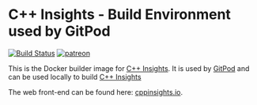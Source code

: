# C++ Insights - Build Environment used by GitPod 

[![Build Status](https://api.travis-ci.org/andreasfertig/cppinsights-builder-gitpod.svg?branch=master)](https://travis-ci.org/andreasfertig/cppinsights-builder-gitpod) 
[![patreon](https://img.shields.io/badge/patreon-support-orange.svg)](https://www.patreon.com/cppinsights)

This is the Docker builder image for [C++ Insights](https://github.com/andreasfertig/cppinsights/). It is used by
[GitPod](https://www.gitpod.io/) and can be used locally to build [C++ Insights](https://github.com/andreasfertig/cppinsights)

The web front-end can be found here: [cppinsights.io](https://cppinsights.io/).

